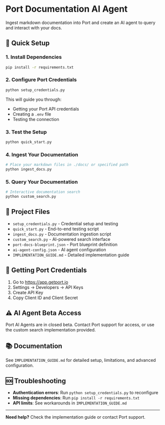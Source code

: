 # Port Documentation AI Agent

Ingest markdown documentation into Port and create an AI agent to query and interact with your docs.

## 🚀 Quick Setup

### 1. Install Dependencies
```bash
pip install -r requirements.txt
```

### 2. Configure Port Credentials
```bash
python setup_credentials.py
```
This will guide you through:
- Getting your Port API credentials
- Creating a `.env` file
- Testing the connection

### 3. Test the Setup
```bash
python quick_start.py
```

### 4. Ingest Your Documentation
```bash
# Place your markdown files in ./docs/ or specified path
python ingest_docs.py
```

### 5. Query Your Documentation
```bash
# Interactive documentation search
python custom_search.py
```

## 📁 Project Files

- `setup_credentials.py` - Credential setup and testing
- `quick_start.py` - End-to-end testing script
- `ingest_docs.py` - Documentation ingestion script
- `custom_search.py` - AI-powered search interface
- `port-docs-blueprint.json` - Port blueprint definition
- `ai-agent-config.json` - AI agent configuration
- `IMPLEMENTATION_GUIDE.md` - Detailed implementation guide

## 🔑 Getting Port Credentials

1. Go to https://app.getport.io
2. Settings → Developers → API Keys
3. Create API Key
4. Copy Client ID and Client Secret

## ⚠️ AI Agent Beta Access

Port AI Agents are in closed beta. Contact Port support for access, or use the custom search implementation provided.

## 📚 Documentation

See `IMPLEMENTATION_GUIDE.md` for detailed setup, limitations, and advanced configuration.

## 🆘 Troubleshooting

- **Authentication errors**: Run `python setup_credentials.py` to reconfigure
- **Missing dependencies**: Run `pip install -r requirements.txt`
- **API limits**: See workarounds in `IMPLEMENTATION_GUIDE.md`

---

**Need help?** Check the implementation guide or contact Port support. 